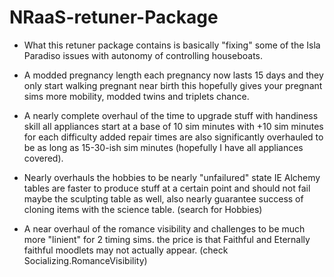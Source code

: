 # NRaaS-retuner-Package

* What this retuner package contains is basically "fixing" some of the Isla Paradiso issues with autonomy of controlling houseboats.
  
* A modded pregnancy length each pregnancy now lasts 15 days and they only start walking pregnant near birth this hopefully gives your pregnant sims more mobility, modded twins and triplets chance.
  
* A nearly complete overhaul of the time to upgrade stuff with handiness skill all appliances start at a base of 10 sim minutes with +10 sim minutes for each difficulty added repair times are also significantly overhauled to be as long as 15-30-ish sim minutes (hopefully I have all appliances covered).
  
* Nearly overhauls the hobbies to be nearly "unfailured" state IE Alchemy tables are faster to produce stuff at a certain point and should not fail maybe the sculpting table as well, also nearly guarantee success of cloning items with the science table. (search for Hobbies)
  
* A near overhaul of the romance visibility and challenges to be much more "linient" for 2 timing sims. the price is that Faithful and Eternally faithful moodlets may not actually appear. (check Socializing.RomanceVisibility)

